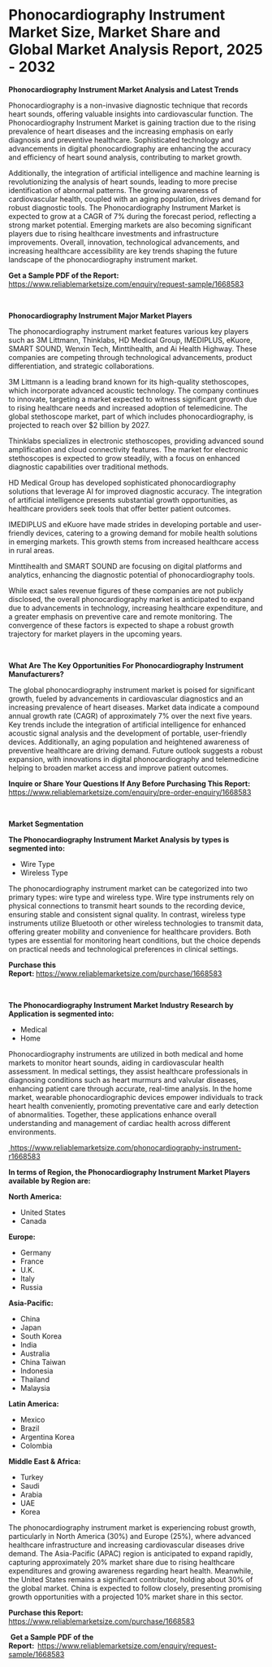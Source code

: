 <p><h1>Phonocardiography Instrument Market Size, Market Share and Global Market Analysis Report, 2025 - 2032</h1></p><p><strong>Phonocardiography Instrument Market Analysis and Latest Trends</strong></p>
<p><p>Phonocardiography is a non-invasive diagnostic technique that records heart sounds, offering valuable insights into cardiovascular function. The Phonocardiography Instrument Market is gaining traction due to the rising prevalence of heart diseases and the increasing emphasis on early diagnosis and preventive healthcare. Sophisticated technology and advancements in digital phonocardiography are enhancing the accuracy and efficiency of heart sound analysis, contributing to market growth.</p><p>Additionally, the integration of artificial intelligence and machine learning is revolutionizing the analysis of heart sounds, leading to more precise identification of abnormal patterns. The growing awareness of cardiovascular health, coupled with an aging population, drives demand for robust diagnostic tools. The Phonocardiography Instrument Market is expected to grow at a CAGR of 7% during the forecast period, reflecting a strong market potential. Emerging markets are also becoming significant players due to rising healthcare investments and infrastructure improvements. Overall, innovation, technological advancements, and increasing healthcare accessibility are key trends shaping the future landscape of the phonocardiography instrument market.</p></p>
<p><strong>Get a Sample PDF of the Report:&nbsp;</strong> <a href="https://www.reliablemarketsize.com/enquiry/request-sample/1668583?utm_campaign=3217&utm_medium=2&utm_source=Github&utm_content=ia&utm_term=13042025&utm_id=phonocardiography-instrument">https://www.reliablemarketsize.com/enquiry/request-sample/1668583</a></p>
<p>&nbsp;</p>
<p><strong>Phonocardiography Instrument Major Market Players</strong></p>
<p><p>The phonocardiography instrument market features various key players such as 3M Littmann, Thinklabs, HD Medical Group, IMEDIPLUS, eKuore, SMART SOUND, Wenxin Tech, Minttihealth, and Ai Health Highway. These companies are competing through technological advancements, product differentiation, and strategic collaborations.</p><p>3M Littmann is a leading brand known for its high-quality stethoscopes, which incorporate advanced acoustic technology. The company continues to innovate, targeting a market expected to witness significant growth due to rising healthcare needs and increased adoption of telemedicine. The global stethoscope market, part of which includes phonocardiography, is projected to reach over $2 billion by 2027.</p><p>Thinklabs specializes in electronic stethoscopes, providing advanced sound amplification and cloud connectivity features. The market for electronic stethoscopes is expected to grow steadily, with a focus on enhanced diagnostic capabilities over traditional methods.</p><p>HD Medical Group has developed sophisticated phonocardiography solutions that leverage AI for improved diagnostic accuracy. The integration of artificial intelligence presents substantial growth opportunities, as healthcare providers seek tools that offer better patient outcomes.</p><p>IMEDIPLUS and eKuore have made strides in developing portable and user-friendly devices, catering to a growing demand for mobile health solutions in emerging markets. This growth stems from increased healthcare access in rural areas.</p><p>Minttihealth and SMART SOUND are focusing on digital platforms and analytics, enhancing the diagnostic potential of phonocardiography tools.</p><p>While exact sales revenue figures of these companies are not publicly disclosed, the overall phonocardiography market is anticipated to expand due to advancements in technology, increasing healthcare expenditure, and a greater emphasis on preventive care and remote monitoring. The convergence of these factors is expected to shape a robust growth trajectory for market players in the upcoming years.</p></p>
<p>&nbsp;</p>
<p><strong>What Are The Key Opportunities For Phonocardiography Instrument Manufacturers?</strong></p>
<p><p>The global phonocardiography instrument market is poised for significant growth, fueled by advancements in cardiovascular diagnostics and an increasing prevalence of heart diseases. Market data indicate a compound annual growth rate (CAGR) of approximately 7% over the next five years. Key trends include the integration of artificial intelligence for enhanced acoustic signal analysis and the development of portable, user-friendly devices. Additionally, an aging population and heightened awareness of preventive healthcare are driving demand. Future outlook suggests a robust expansion, with innovations in digital phonocardiography and telemedicine helping to broaden market access and improve patient outcomes.</p></p>
<p><strong>Inquire or Share Your Questions If Any Before Purchasing This Report:</strong> <a href="https://www.reliablemarketsize.com/enquiry/pre-order-enquiry/1668583?utm_campaign=3217&utm_medium=2&utm_source=Github&utm_content=ia&utm_term=13042025&utm_id=phonocardiography-instrument">https://www.reliablemarketsize.com/enquiry/pre-order-enquiry/1668583</a></p>
<p>&nbsp;</p>
<p><strong>Market Segmentation</strong></p>
<p><strong>The Phonocardiography Instrument Market Analysis by types is segmented into:</strong></p>
<p><ul><li>Wire Type</li><li>Wireless Type</li></ul></p>
<p><p>The phonocardiography instrument market can be categorized into two primary types: wire type and wireless type. Wire type instruments rely on physical connections to transmit heart sounds to the recording device, ensuring stable and consistent signal quality. In contrast, wireless type instruments utilize Bluetooth or other wireless technologies to transmit data, offering greater mobility and convenience for healthcare providers. Both types are essential for monitoring heart conditions, but the choice depends on practical needs and technological preferences in clinical settings.</p></p>
<p><strong>Purchase this Report:&nbsp;</strong><a href="https://www.reliablemarketsize.com/purchase/1668583?utm_campaign=3217&utm_medium=2&utm_source=Github&utm_content=ia&utm_term=13042025&utm_id=phonocardiography-instrument">https://www.reliablemarketsize.com/purchase/1668583</a></p>
<p>&nbsp;</p>
<p><strong>The Phonocardiography Instrument Market Industry Research by Application is segmented into:</strong></p>
<p><ul><li>Medical</li><li>Home</li></ul></p>
<p><p>Phonocardiography instruments are utilized in both medical and home markets to monitor heart sounds, aiding in cardiovascular health assessment. In medical settings, they assist healthcare professionals in diagnosing conditions such as heart murmurs and valvular diseases, enhancing patient care through accurate, real-time analysis. In the home market, wearable phonocardiographic devices empower individuals to track heart health conveniently, promoting preventative care and early detection of abnormalities. Together, these applications enhance overall understanding and management of cardiac health across different environments.</p></p>
<p><a href="https://www.reliablemarketsize.com/phonocardiography-instrument-r1668583?utm_campaign=3217&utm_medium=2&utm_source=Github&utm_content=ia&utm_term=13042025&utm_id=phonocardiography-instrument">&nbsp;https://www.reliablemarketsize.com/phonocardiography-instrument-r1668583</a></p>
<p><strong>In terms of Region, the Phonocardiography Instrument Market Players available by Region are:</strong></p>
<p>
    <p> <strong> North America: </strong>
        <ul>
            <li>United States</li>
            <li>Canada</li>
        </ul>
        </p> 
    <p> <strong> Europe: </strong>
        <ul>
            <li>Germany</li>
            <li>France</li>
            <li>U.K.</li>
            <li>Italy</li>
            <li>Russia</li>
        </ul>
        </p> 
    <p> <strong> Asia-Pacific: </strong>
        <ul>
            <li>China</li>
            <li>Japan</li>
            <li>South Korea</li>
            <li>India</li>
            <li>Australia</li>
            <li>China Taiwan</li>
            <li>Indonesia</li>
            <li>Thailand</li>
            <li>Malaysia</li>
        </ul>
        </p> 
    <p> <strong> Latin America: </strong>
        <ul>
            <li>Mexico</li>
            <li>Brazil</li>
            <li>Argentina Korea</li>
            <li>Colombia</li>
        </ul>
        </p> 
    <p> <strong> Middle East & Africa: </strong>
        <ul>
            <li>Turkey</li>
            <li>Saudi</li>
            <li>Arabia</li>
            <li>UAE</li>
            <li>Korea</li>
        </ul>
    </p>
    </p>
<p><p>The phonocardiography instrument market is experiencing robust growth, particularly in North America (30%) and Europe (25%), where advanced healthcare infrastructure and increasing cardiovascular diseases drive demand. The Asia-Pacific (APAC) region is anticipated to expand rapidly, capturing approximately 20% market share due to rising healthcare expenditures and growing awareness regarding heart health. Meanwhile, the United States remains a significant contributor, holding about 30% of the global market. China is expected to follow closely, presenting promising growth opportunities with a projected 10% market share in this sector.</p></p>
<p><strong>Purchase this Report: </strong><a href="https://www.reliablemarketsize.com/purchase/1668583?utm_campaign=3217&utm_medium=2&utm_source=Github&utm_content=ia&utm_term=13042025&utm_id=phonocardiography-instrument">https://www.reliablemarketsize.com/purchase/1668583</a></p>
<p>&nbsp;<strong>Get a Sample PDF of the Report:&nbsp;&nbsp;</strong><a href="https://www.reliablemarketsize.com/enquiry/request-sample/1668583?utm_campaign=3217&utm_medium=2&utm_source=Github&utm_content=ia&utm_term=13042025&utm_id=phonocardiography-instrument">https://www.reliablemarketsize.com/enquiry/request-sample/1668583</a></p>
<p><strong></strong></p>
<p><p></p><p></p><p></p></p>